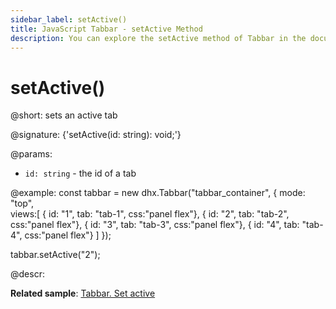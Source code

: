 ```yaml
---
sidebar_label: setActive()
title: JavaScript Tabbar - setActive Method 
description: You can explore the setActive method of Tabbar in the documentation of the DHTMLX JavaScript UI library. Browse developer guides and API reference, try out code examples and live demos, and download a free 30-day evaluation version of DHTMLX Suite.
---
```


# setActive()

@short: sets an active tab

@signature: {'setActive(id: string): void;'}

@params:
- `id: string` - the id of a tab

@example:
const tabbar = new dhx.Tabbar("tabbar_container", {
    mode: "top",            
    views:[
        { id: "1", tab: "tab-1", css:"panel flex"},
        { id: "2", tab: "tab-2", css:"panel flex"},
        { id: "3", tab: "tab-3", css:"panel flex"},
        { id: "4", tab: "tab-4", css:"panel flex"}
    ]
});

tabbar.setActive("2");

@descr:

**Related sample**: [Tabbar. Set active](https://snippet.dhtmlx.com/u9ryz38f)

[comment]: # (@relatedapi: tabbar/api/tabbar_getactive_method.md)

[comment]: # (@related: tabbar/work_with_tabbar.md#settinggetting-the-active-tab)
